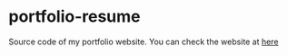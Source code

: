# portfolio-resume

Source code of my portfolio website. You can check the website at [here](https://austinnguyen00.com/)